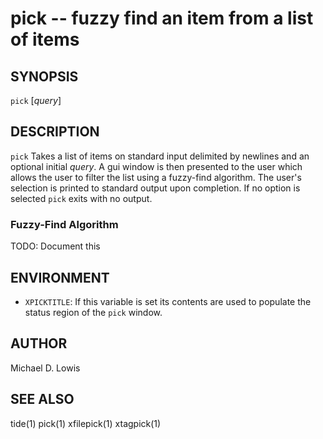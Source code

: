 # pick -- fuzzy find an item from a list of items

## SYNOPSIS

`pick` [_query_]

## DESCRIPTION

`pick` Takes a list of items on standard input delimited by newlines and an
optional initial _query_. A gui window is then presented to the user which
allows the user to filter the list using a fuzzy-find algorithm. The user's
selection is printed to standard output upon completion. If no option is
selected `pick` exits with no output.

### Fuzzy-Find Algorithm

TODO: Document this

## ENVIRONMENT

* `XPICKTITLE`:
    If this variable is set its contents are used to populate the status region
    of the `pick` window.

## AUTHOR

Michael D. Lowis

## SEE ALSO

tide(1) pick(1) xfilepick(1) xtagpick(1)
